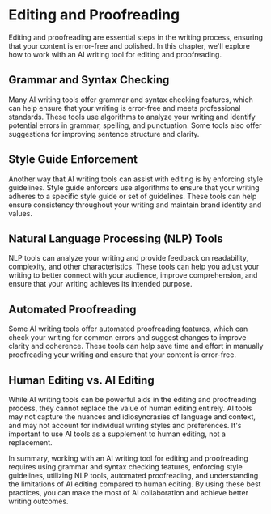 Editing and Proofreading
==================================================================

Editing and proofreading are essential steps in the writing process, ensuring that your content is error-free and polished. In this chapter, we'll explore how to work with an AI writing tool for editing and proofreading.

Grammar and Syntax Checking
---------------------------

Many AI writing tools offer grammar and syntax checking features, which can help ensure that your writing is error-free and meets professional standards. These tools use algorithms to analyze your writing and identify potential errors in grammar, spelling, and punctuation. Some tools also offer suggestions for improving sentence structure and clarity.

Style Guide Enforcement
-----------------------

Another way that AI writing tools can assist with editing is by enforcing style guidelines. Style guide enforcers use algorithms to ensure that your writing adheres to a specific style guide or set of guidelines. These tools can help ensure consistency throughout your writing and maintain brand identity and values.

Natural Language Processing (NLP) Tools
---------------------------------------

NLP tools can analyze your writing and provide feedback on readability, complexity, and other characteristics. These tools can help you adjust your writing to better connect with your audience, improve comprehension, and ensure that your writing achieves its intended purpose.

Automated Proofreading
----------------------

Some AI writing tools offer automated proofreading features, which can check your writing for common errors and suggest changes to improve clarity and coherence. These tools can help save time and effort in manually proofreading your writing and ensure that your content is error-free.

Human Editing vs. AI Editing
----------------------------

While AI writing tools can be powerful aids in the editing and proofreading process, they cannot replace the value of human editing entirely. AI tools may not capture the nuances and idiosyncrasies of language and context, and may not account for individual writing styles and preferences. It's important to use AI tools as a supplement to human editing, not a replacement.

In summary, working with an AI writing tool for editing and proofreading requires using grammar and syntax checking features, enforcing style guidelines, utilizing NLP tools, automated proofreading, and understanding the limitations of AI editing compared to human editing. By using these best practices, you can make the most of AI collaboration and achieve better writing outcomes.
